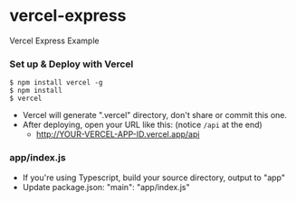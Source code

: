 # vercel-express

Vercel Express Example

### Set up & Deploy with Vercel

```
$ npm install vercel -g
$ npm install
$ vercel
```

- Vercel will generate ".vercel" directory, don't share or commit this one.
- After deploying, open your URL like this: (notice `/api` at the end)
  - http://YOUR-VERCEL-APP-ID.vercel.app/api

### app/index.js

- If you're using Typescript, build your source directory, output to "app"
- Update package.json: "main": "app/index.js"